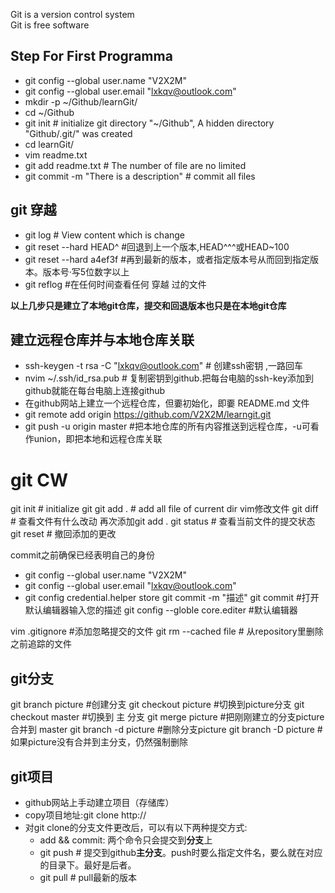 Git is a version control system  
Git is free software  

## Step For First Programma
- git config --global user.name "V2X2M"  
- git config --global user.email "lxkqv@outlook.com"  
- mkdir -p ~/Github/learnGit/  
- cd ~/Github  
- git init # initialize git directory "~/Github", A hidden directory "Github/.git/" was created  
- cd learnGit/  
- vim readme.txt  
- git add readme.txt # The number of file are no limited  
- git commit -m "There is a description" # commit all files  

## git 穿越
- git log # View content which is change
- git reset --hard HEAD^ #回退到上一个版本,HEAD^^^或HEAD~100
- git reset --hard a4ef3f #再到最新的版本，或者指定版本号从而回到指定版本。版本号·写5位数字以上
- git reflog #在任何时间查看任何 穿越 过的文件

**以上几步只是建立了本地git仓库，提交和回退版本也只是在本地git仓库**

## 建立远程仓库并与本地仓库关联
- ssh-keygen -t rsa -C "lxkqv@outlook.com" # 创建ssh密钥 ,一路回车
- nvim ~/.ssh/id_rsa.pub # 复制密钥到github.把每台电脑的ssh-key添加到github就能在每台电脑上连接github
- 在github网站上建立一个远程仓库，但嫑初始化，即嫑 README.md 文件
- git remote add origin https://github.com/V2X2M/learngit.git
- git push -u origin master #把本地仓库的所有内容推送到远程仓库，-u可看作union，即把本地和远程仓库关联



# git CW
git init # initialize git
git add . # add all file of current dir
vim修改文件
git diff # 查看文件有什么改动
再次添加git add .
git status # 查看当前文件的提交状态
git reset # 撤回添加的更改

commit之前确保已经表明自己的身份

- git config --global user.name "V2X2M"  
- git config --global user.email "lxkqv@outlook.com"  
- git config credential.helper store
git commit -m "描述"
git commit<CR> #打开默认编辑器输入您的描述
git config --globle core.editer #默认编辑器

vim .gitignore #添加忽略提交的文件
git rm --cached file # 从repository里删除之前追踪的文件

## git分支
git branch picture #创建分支
git checkout picture #切换到picture分支
git checkout master #切换到 主 分支
git merge picture #把刚刚建立的分支picture合并到 master
git branch -d picture #删除分支picture
git branch -D picture #如果picture没有合并到主分支，仍然强制删除

## git项目
- github网站上手动建立项目（存储库）
- copy项目地址:git clone http://
- 对git clone的分支文件更改后，可以有以下两种提交方式:
  - add && commit: 两个命令只会提交到**分支**上
  - git push # 提交到github**主分支**。push时要么指定文件名，要么就在对应的目录下。最好是后者。
  - git pull # pull最新的版本

